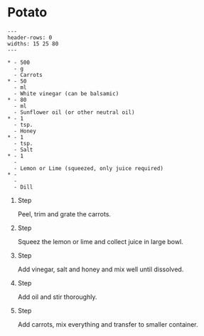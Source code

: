 # Potato

```{list-table}
---
header-rows: 0
widths: 15 25 80
---

* - 500
  - g
  - Carrots
* - 50
  - ml
  - White vinegar (can be balsamic)
* - 80
  - ml
  - Sunflower oil (or other neutral oil)
* - 1
  - tsp.
  - Honey
* - 1
  - tsp.
  - Salt
* - 1
  - 
  - Lemon or Lime (squeezed, only juice required)
* - 
  - 
  - Dill
```

1. Step

    Peel, trim and grate the carrots.

1. Step

    Squeez the lemon or lime and collect juice in large bowl.

1. Step

    Add vinegar, salt and honey and mix well until dissolved.

1. Step

    Add oil and stir thoroughly.

1. Step

    Add carrots, mix everything and transfer to smaller container.

